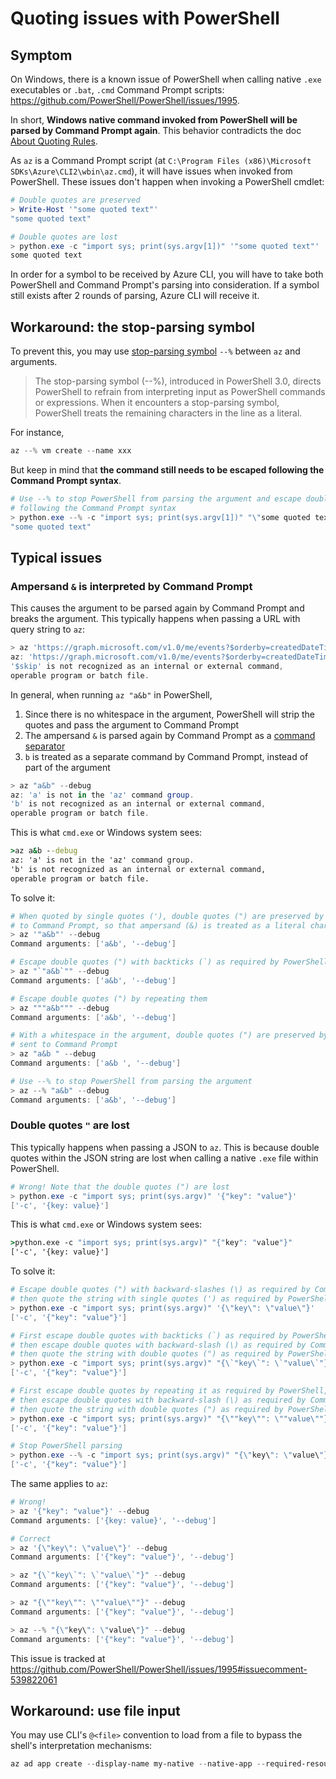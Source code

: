 # Quoting issues with PowerShell

## Symptom

On Windows, there is a known issue of PowerShell when calling native `.exe` executables or `.bat`, `.cmd` Command Prompt scripts: https://github.com/PowerShell/PowerShell/issues/1995.

In short, **Windows native command invoked from PowerShell will be parsed by Command Prompt again**. This behavior contradicts the doc [About Quoting Rules](https://docs.microsoft.com/en-us/powershell/module/microsoft.powershell.core/about/about_quoting_rules).

As `az` is a Command Prompt script (at `C:\Program Files (x86)\Microsoft SDKs\Azure\CLI2\wbin\az.cmd`), it will have issues when invoked from PowerShell. These issues don't happen when invoking a PowerShell cmdlet:

```powershell
# Double quotes are preserved
> Write-Host '"some quoted text"'
"some quoted text"

# Double quotes are lost
> python.exe -c "import sys; print(sys.argv[1])" '"some quoted text"'
some quoted text
```

In order for a symbol to be received by Azure CLI, you will have to take both PowerShell and Command Prompt's parsing into consideration. If a symbol still exists after 2 rounds of parsing, Azure CLI will receive it. 

## Workaround: the stop-parsing symbol
To prevent this, you may use [stop-parsing symbol](https://docs.microsoft.com/en-us/powershell/module/microsoft.powershell.core/about/about_parsing) `--%` between `az` and arguments.

> The stop-parsing symbol (--%), introduced in PowerShell 3.0, directs PowerShell to refrain from interpreting input as PowerShell commands or expressions.
> When it encounters a stop-parsing symbol, PowerShell treats the remaining characters in the line as a literal.

For instance,

```powershell
az --% vm create --name xxx
```

But keep in mind that **the command still needs to be escaped following the Command Prompt syntax**.

```powershell
# Use --% to stop PowerShell from parsing the argument and escape double quotes
# following the Command Prompt syntax
> python.exe --% -c "import sys; print(sys.argv[1])" "\"some quoted text\""
"some quoted text"
```

## Typical issues

### Ampersand `&` is interpreted by Command Prompt

 This causes the argument to be parsed again by Command Prompt and breaks the argument. This typically happens when passing a URL with query string to `az`:

```powershell
> az 'https://graph.microsoft.com/v1.0/me/events?$orderby=createdDateTime&$skip=20' --debug
az: 'https://graph.microsoft.com/v1.0/me/events?$orderby=createdDateTime' is not in the 'az' command group.
'$skip' is not recognized as an internal or external command,
operable program or batch file.
```

In general, when running `az "a&b"` in PowerShell,

1. Since there is no whitespace in the argument, PowerShell will strip the quotes and pass the argument to Command Prompt
2. The ampersand `&` is parsed again by Command Prompt as a [command separator](https://docs.microsoft.com/en-us/previous-versions/windows/it-pro/windows-xp/bb490954(v=technet.10)#using-multiple-commands-and-conditional-processing-symbols)
3. `b` is treated as a separate command by Command Prompt, instead of part of the argument

```powershell
> az "a&b" --debug
az: 'a' is not in the 'az' command group.
'b' is not recognized as an internal or external command,
operable program or batch file.
```

This is what `cmd.exe` or Windows system sees:

```cmd
>az a&b --debug
az: 'a' is not in the 'az' command group. 
'b' is not recognized as an internal or external command,
operable program or batch file.
```

To solve it:

```powershell
# When quoted by single quotes ('), double quotes (") are preserved by PowerShell and sent 
# to Command Prompt, so that ampersand (&) is treated as a literal character
> az '"a&b"' --debug
Command arguments: ['a&b', '--debug']

# Escape double quotes (") with backticks (`) as required by PowerShell
> az "`"a&b`"" --debug
Command arguments: ['a&b', '--debug']

# Escape double quotes (") by repeating them
> az """a&b""" --debug
Command arguments: ['a&b', '--debug']

# With a whitespace in the argument, double quotes (") are preserved by PowerShell and
# sent to Command Prompt
> az "a&b " --debug
Command arguments: ['a&b ', '--debug']

# Use --% to stop PowerShell from parsing the argument
> az --% "a&b" --debug
Command arguments: ['a&b', '--debug']
```

### Double quotes `"` are lost

This typically happens when passing a JSON to `az`. This is because double quotes within the JSON string are lost when calling a native `.exe` file within PowerShell.

```powershell
# Wrong! Note that the double quotes (") are lost
> python.exe -c "import sys; print(sys.argv)" '{"key": "value"}'
['-c', '{key: value}']
```

This is what `cmd.exe` or Windows system sees:

```cmd
>python.exe -c "import sys; print(sys.argv)" "{"key": "value"}"
['-c', '{key: value}']
```

To solve it:

```powershell
# Escape double quotes (") with backward-slashes (\) as required by Command Prompt,
# then quote the string with single quotes (') as required by PowerShell
> python.exe -c "import sys; print(sys.argv)" '{\"key\": \"value\"}'
['-c', '{"key": "value"}']

# First escape double quotes with backticks (`) as required by PowerShell,
# then escape double quotes with backward-slash (\) as required by Command Prompt,
# then quote the string with double quotes (") as required by PowerShell
> python.exe -c "import sys; print(sys.argv)" "{\`"key\`": \`"value\`"}"
['-c', '{"key": "value"}']

# First escape double quotes by repeating it as required by PowerShell,
# then escape double quotes with backward-slash (\) as required by Command Prompt,
# then quote the string with double quotes (") as required by PowerShell
> python.exe -c "import sys; print(sys.argv)" "{\""key\"": \""value\""}"
['-c', '{"key": "value"}']

# Stop PowerShell parsing
> python.exe --% -c "import sys; print(sys.argv)" "{\"key\": \"value\"}"
['-c', '{"key": "value"}']
```

The same applies to `az`:

```powershell
# Wrong!
> az '{"key": "value"}' --debug
Command arguments: ['{key: value}', '--debug']

# Correct
> az '{\"key\": \"value\"}' --debug
Command arguments: ['{"key": "value"}', '--debug']

> az "{\`"key\`": \`"value\`"}" --debug
Command arguments: ['{"key": "value"}', '--debug']

> az "{\""key\"": \""value\""}" --debug
Command arguments: ['{"key": "value"}', '--debug']

> az --% "{\"key\": \"value\"}" --debug
Command arguments: ['{"key": "value"}', '--debug']
```

This issue is tracked at https://github.com/PowerShell/PowerShell/issues/1995#issuecomment-539822061

## Workaround: use file input

You may use CLI's `@<file>` convention to load from a file to bypass the shell's interpretation mechanisms:

```powershell
az ad app create --display-name my-native --native-app --required-resource-accesses @manifest.json
```
